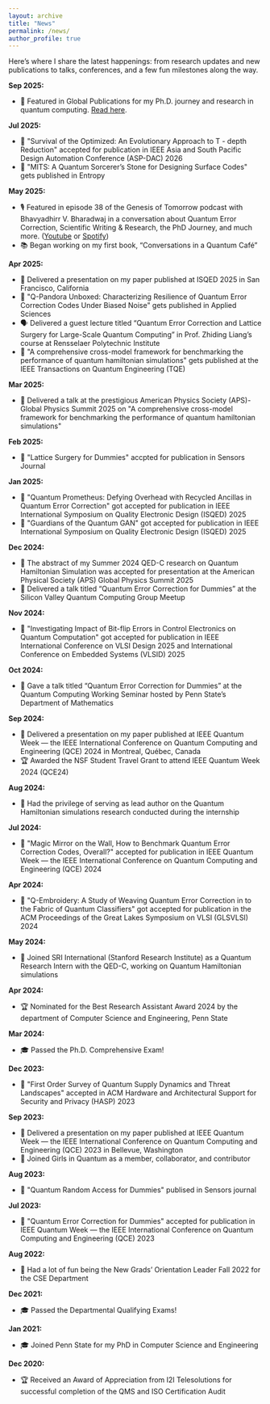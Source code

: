 ```yaml
---
layout: archive
title: "News"
permalink: /news/
author_profile: true
---
```


Here’s where I share the latest happenings: from research updates and new publications to talks, conferences, and a few fun milestones along the way.

**Sep 2025:**
 * 📰 Featured in Global Publications for my Ph.D. journey and research in quantum computing. [Read here](https://www.globalxpublications.com/avimita-chatterjee-phd-quantum-computing-journey).

**Jul 2025:**
 * 📝 "Survival of the Optimized: An Evolutionary Approach to T - depth Reduction" accepted for publication in IEEE Asia and South Pacific Design Automation Conference (ASP-DAC) 2026
 * 📝 "MITS: A Quantum Sorcerer’s Stone for Designing Surface Codes" gets published in Entropy

**May 2025:**
  * 🎙️ Featured in episode 38 of the Genesis of Tomorrow podcast with Bhavyadhirr V. Bharadwaj in a conversation about Quantum Error Correction, Scientific Writing & Research, the PhD Journey, and much more. ([Youtube](https://www.youtube.com/watch?v=OKRcqTDhUn8&ab_channel=GenesisofTomorrow) or [Spotify](https://open.spotify.com/episode/1VerV8ezzKDT9BHCfkSPJZ?si=ez1sfVqxTvWojTIK6CsNbQ&nd=1&dlsi=a1c78248a2e14f7b))
  * 📚 Began working on my first book, “Conversations in a Quantum Café”
    
 **Apr 2025:**
  * 🎤 Delivered a presentation on my paper published at ISQED 2025 in San Francisco, California
  * 📝 "Q-Pandora Unboxed: Characterizing Resilience of Quantum Error Correction Codes Under Biased Noise" gets published in Applied Sciences
  * 🗣️ Delivered a guest lecture titled “Quantum Error Correction and Lattice Surgery for Large-Scale Quantum Computing” in Prof. Zhiding Liang’s course at Rensselaer Polytechnic Institute
  * 📝 "A comprehensive cross-model framework for benchmarking the performance of quantum hamiltonian simulations" gets published at the IEEE Transactions on Quantum Engineering (TQE)
    
**Mar 2025:**
  * 🎤 Delivered a talk at the prestigious American Physics Society (APS)-Global Physics Summit 2025 on "A comprehensive cross-model framework for benchmarking the performance of quantum hamiltonian simulations"
    
**Feb 2025:**
  * 📝 "Lattice Surgery for Dummies" accpted for publication in Sensors Journal
    
**Jan 2025:**
  * 📝 "Quantum Prometheus: Defying Overhead with Recycled Ancillas in Quantum Error Correction" got accepted for publication in IEEE International Symposium on Quality Electronic Design (ISQED) 2025
  * 📝 "Guardians of the Quantum GAN" got accepted for publication in IEEE International Symposium on Quality Electronic Design (ISQED) 2025
    
**Dec 2024:**
  * 🏅 The abstract of my Summer 2024 QED-C research on Quantum Hamiltonian Simulation was accepted for presentation at the American Physical Society (APS) Global Physics Summit 2025
  * 🎤 Delivered a talk titled “Quantum Error Correction for Dummies” at the Silicon Valley Quantum Computing Group Meetup
    
**Nov 2024:**
  * 📝 "Investigating Impact of Bit-flip Errors in Control Electronics on Quantum Computation" got accepted for publication in IEEE International Conference on VLSI Design 2025 and International Conference on
Embedded Systems (VLSID) 2025
    
**Oct 2024:**
  * 🎤 Gave a talk titled “Quantum Error Correction for Dummies” at the Quantum Computing Working Seminar hosted by Penn State’s Department of Mathematics
    
**Sep 2024:**
  * 🎤 Delivered a presentation on my paper published at IEEE Quantum Week — the IEEE International Conference on Quantum Computing and Engineering (QCE) 2024 in Montreal, Québec, Canada
  * 🏆 Awarded the NSF Student Travel Grant to attend IEEE Quantum Week 2024 (QCE24)
    
**Aug 2024:**
  * 🏅 Had the privilege of serving as lead author on the Quantum Hamiltonian simulations research conducted during the internship
    
**Jul 2024:**
  * 📝 "Magic Mirror on the Wall, How to Benchmark Quantum Error Correction Codes, Overall?" accepted for publication in IEEE Quantum Week — the IEEE International Conference on Quantum Computing and Engineering (QCE) 2024
    
**Apr 2024:**
  * 📝 "Q-Embroidery: A Study of Weaving Quantum Error Correction in to the Fabric of Quantum Classifiers" got accepted for publication in the ACM Proceedings of the Great Lakes Symposium on VLSI (GLSVLSI) 2024
    
**May 2024:**
  * 💼 Joined SRI International (Stanford Research Institute) as a Quantum Research Intern with the QED-C, working on Quantum Hamiltonian simulations
    
**Apr 2024:**
  * 🏆 Nominated for the Best Research Assistant Award 2024 by the department of Computer Science and Engineering, Penn State
    
**Mar 2024:**
  * 🎓 Passed the Ph.D. Comprehensive Exam!
    
**Dec 2023:**
  * 📝 "First Order Survey of Quantum Supply Dynamics and Threat Landscapes" accepted in ACM Hardware and Architectural Support for Security and Privacy (HASP) 2023
    
**Sep 2023:**
  * 🎤 Delivered a presentation on my paper published at IEEE Quantum Week — the IEEE International Conference on Quantum Computing and Engineering (QCE) 2023 in Bellevue, Washington
  * 👥 Joined Girls in Quantum as a member, collaborator, and contributor
    
**Aug 2023:**
  * 📝 "Quantum Random Access for Dummies" publised in Sensors journal
    
**Jul 2023:**
  * 📝 "Quantum Error Correction for Dummies" accepted for publication in IEEE Quantum Week — the IEEE International Conference on Quantum Computing and Engineering (QCE) 2023
  
**Aug 2022:**
  * 👥 Had a lot of fun being the New Grads’ Orientation Leader Fall 2022 for the CSE Department
    
**Dec 2021:**
  * 🎓 Passed the Departmental Qualifying Exams!
    
**Jan 2021:**
  * 🎓 Joined Penn State for my PhD in Computer Science and Engineering
    
**Dec 2020:**
  * 🏆 Received an Award of Appreciation from I2I Telesolutions for successful completion of the QMS and ISO Certification Audit
